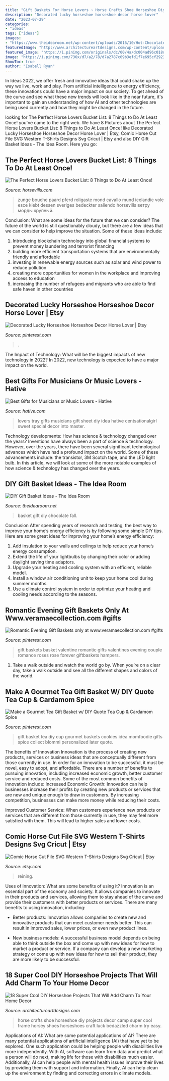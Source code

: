 ```yaml
---
title: "Gift Baskets For Horse Lovers ~ Horse Crafts Shoe Horseshoe Diy Projects Decor Camp Super Cool Frame Horsey Shoes Horseshoes Craft Luck Bedazzled Charm Try Easy"
description: "Decorated lucky horseshoe horseshoe decor horse lover"
date: "2023-07-29"
categories:
- "ideas"
tags: ["ideas"]
images:
- "https://www.theidearoom.net/wp-content/uploads/2016/10/Hot-Chocolate-Basket-1.jpg"
featuredImage: "http://www.architectureartdesigns.com/wp-content/uploads/2016/08/15-12.jpg"
featured_image: "https://i.pinimg.com/originals/dc/00/4a/dc004ad96c018d8f8f28bcfc433a0308.jpg"
image: "https://i.pinimg.com/736x/d7/a2/78/d7a2787c09b3efd1f7e695cf2923c804.jpg"
ShowToc: true
author: "Isabell Ryan"
---
```



In Ideas 2022, we offer fresh and innovative ideas that could shake up the way we live, work and play. From artificial intelligence to energy efficiency, these innovations could have a major impact on our society. To get ahead of the curve and see what these new trends will look like in the near future, it's important to gain an understanding of how AI and other technologies are being used currently and how they might be changed in the future.

	

		
looking for The Perfect Horse Lovers Bucket List: 8 Things to Do At Least Once! you've came to the right web. We have 8 Pictures about The Perfect Horse Lovers Bucket List: 8 Things to Do At Least Once! like Decorated Lucky Horseshoe Horseshoe Decor Horse Lover | Etsy, Comic Horse Cut File SVG Western T-Shirts Designs Svg Cricut | Etsy and also DIY Gift Basket Ideas - The Idea Room. Here you go:
		
    
## The Perfect Horse Lovers Bucket List: 8 Things To Do At Least Once!

<img loading=lazy src="https://horsevills.com/wp-content/uploads/2020/12/horse-lovers-bucket-list-f.jpg" onerror="this.onerror=null;this.src='https://tse3.mm.bing.net/th?id=OIP.g9Y5cHKwFQZGECFrMmojKAHaEZ&amp;pid=15.1';" alt="The Perfect Horse Lovers Bucket List: 8 Things to Do At Least Once!">

_Source: horsevills.com_

>zunge bouche paard pferd roligaste mond cavallo mund icelandic vole esce klebt dessen sveriges bedeckter saliendo horsevills ветру морды крупный. 

	

Conclusion: What are some ideas for the future that we can consider?
The future of the world is still questionably cloudy, but there are a few ideas that we can consider to help improve the situation. Some of these ideas include: 
1. Introducing blockchain technology into global financial systems to prevent money laundering and terrorist financing 
2. building more efficient transportation systems that are environmentally friendly and affordable 
3. investing in renewable energy sources such as solar and wind power to reduce pollution 
4. creating more opportunities for women in the workplace and improving access to education 
5. increasing the number of refugees and migrants who are able to find safe haven in other countries 

    
## Decorated Lucky Horseshoe Horseshoe Decor Horse Lover | Etsy

<img loading=lazy src="https://i.pinimg.com/736x/d7/a2/78/d7a2787c09b3efd1f7e695cf2923c804.jpg" onerror="this.onerror=null;this.src='https://tse2.mm.bing.net/th?id=OIP.fjNyLPCWP7aBtYZK1WsFOAHaKt&amp;pid=15.1';" alt="Decorated Lucky Horseshoe Horseshoe Decor Horse Lover | Etsy">

_Source: pinterest.com_

>. 

	

The Impact of Technology: What will be the biggest impacts of new technology in 2022?
In 2022, new technology is expected to have a major impact on the world.

    
## Best Gifts For Musicians Or Music Lovers - Hative

<img loading=lazy src="https://hative.com/wp-content/uploads/2015/11/gifts-for-music-lovers/14-gifts-for-music-lovers.jpg" onerror="this.onerror=null;this.src='https://tse2.mm.bing.net/th?id=OIP.yNJghkOIPuvJijEf1R0eogHaGI&amp;pid=15.1';" alt="Best Gifts for Musicians or Music Lovers - Hative">

_Source: hative.com_

>lovers tray gifts musicians gift sheet diy idea hative centsationalgirl sweet special decor into master. 

	

Technology developments: How has science & technology changed over the years?
Inventions have always been a part of science & technology. However, over the years, there have been several significant technological advances which have had a profound impact on the world. Some of these advancements include: the transistor, 3M Scotch tape, and the LED light bulb. In this article, we will look at some of the more notable examples of how science & technology has changed over the years.

    
## DIY Gift Basket Ideas - The Idea Room

<img loading=lazy src="https://www.theidearoom.net/wp-content/uploads/2016/10/Hot-Chocolate-Basket-1.jpg" onerror="this.onerror=null;this.src='https://tse2.mm.bing.net/th?id=OIP.dQBuA9nWqn5i5bZGY0yjvgHaLH&amp;pid=15.1';" alt="DIY Gift Basket Ideas - The Idea Room">

_Source: theidearoom.net_

>basket gift diy chocolate fall. 

	

Conclusion
After spending years of research and testing, the best way to improve your home’s energy efficiency is by following some simple DIY tips. Here are some great ideas for improving your home’s energy efficiency: 
1. Add insulation to your walls and ceilings to help reduce your home’s energy consumption. 
2. Extend the life of your lightbulbs by changing their color or adding daylight saving time adaptors. 
3. Upgrade your heating and cooling system with an efficient, reliable model. 
4. Install a window air conditioning unit to keep your home cool during summer months. 
5. Use a climate control system in order to optimize your heating and cooling needs according to the seasons.

    
## Romantic Evening Gift Baskets Only At Www.veramaecollection.com #gifts

<img loading=lazy src="https://i.pinimg.com/originals/8e/13/98/8e1398681dcfafaee394bd3dc5c5d265.jpg" onerror="this.onerror=null;this.src='https://tse2.mm.bing.net/th?id=OIP.NYLinpCUaKuH-X8_aLnR4QHaHa&amp;pid=15.1';" alt="Romantic Evening Gift Baskets only at www.veramaecollection.com #gifts">

_Source: pinterest.com_

>gift baskets basket valentine romantic gifts valentines evening couple romance roses rose forever giftbaskets hampers. 

	

1) Take a walk outside and watch the world go by. When you’re on a clear day, take a walk outside and see all the different shapes and colors of the world.

    
## Make A Gourmet Tea Gift Basket W/ DIY Quote Tea Cup &amp; Cardamom Spice

<img loading=lazy src="https://i.pinimg.com/originals/dc/00/4a/dc004ad96c018d8f8f28bcfc433a0308.jpg" onerror="this.onerror=null;this.src='https://tse1.mm.bing.net/th?id=OIP.mXwBRrMYUFayU9swOdZFPwHaR9&amp;pid=15.1';" alt="Make a Gourmet Tea Gift Basket w/ DIY Quote Tea Cup &amp; Cardamom Spice">

_Source: pinterest.com_

>gift basket tea diy cup gourmet baskets cookies idea momfoodie gifts spice collect blommi personalized later quote. 

	

The benefits of Innovation
Innovation is the process of creating new products, services or business ideas that are conceptually different from those currently in use. In order for an innovation to be successful, it must be novel, easy to adopt, and affordable. There are a number of benefits to pursuing innovation, including increased economic growth, better customer service and reduced costs. Some of the most common benefits of innovation include: 
Increased Economic Growth: Innovation can help businesses increase their profits by creating new products or services that are new and unique enough to draw in customers. By increasing competition, businesses can make more money while reducing their costs.

Improved Customer Service: When customers experience new products or services that are different from those currently in use, they may feel more satisfied with them. This will lead to higher sales and lower costs.

    
## Comic Horse Cut File SVG Western T-Shirts Designs Svg Cricut | Etsy

<img loading=lazy src="https://i.etsystatic.com/10916259/r/il/fab61f/1805555941/il_794xN.1805555941_gxlj.jpg" onerror="this.onerror=null;this.src='https://tse4.mm.bing.net/th?id=OIP.wmuIQtrsYGdIrzm_CoMiQgHaHn&amp;pid=15.1';" alt="Comic Horse Cut File SVG Western T-Shirts Designs Svg Cricut | Etsy">

_Source: etsy.com_

>reining. 

	

Uses of innovation: What are some benefits of using it?
Innovation is an essential part of the economy and society. It allows companies to innovate in their products and services, allowing them to stay ahead of the curve and provide their customers with better products or services. There are many benefits to using innovation, including: 
- Better products: Innovation allows companies to create new and innovative products that can meet customer needs better. This can result in improved sales, lower prices, or even new product lines.

- New business models: A successful business model depends on being able to think outside the box and come up with new ideas for how to market a product or service. If a company can develop a new marketing strategy or come up with new ideas for how to sell their product, they are more likely to be successful.

    
## 18 Super Cool DIY Horseshoe Projects That Will Add Charm To Your Home Decor

<img loading=lazy src="http://www.architectureartdesigns.com/wp-content/uploads/2016/08/15-12.jpg" onerror="this.onerror=null;this.src='https://tse1.mm.bing.net/th?id=OIP.MFgBPjfpCZ7uiYVCDf6abwHaNJ&amp;pid=15.1';" alt="18 Super Cool DIY Horseshoe Projects That Will Add Charm To Your Home Decor">

_Source: architectureartdesigns.com_

>horse crafts shoe horseshoe diy projects decor camp super cool frame horsey shoes horseshoes craft luck bedazzled charm try easy. 

	

Applications of AI: What are some potential applications of AI?
There are many potential applications of artificial intelligence (AI) that have yet to be explored. One such application could be helping people with disabilities live more independently. With AI, software can learn from data and predict what a person will do next, making life for those with disabilities much easier. Additionally, AI can help people with mental health issues improve their lives by providing them with support and information. Finally, AI can help clean up the environment by finding and correcting errors in climate models.

